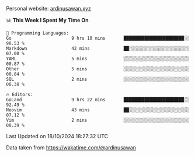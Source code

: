Personal website: [ardinusawan.xyz](https://ardinusawan.xyz)

<!--START_SECTION:waka-->
📊 **This Week I Spent My Time On** 

```text
💬 Programming Languages: 
Go                       9 hrs 10 mins       ███████████████████████░░   90.53 % 
Markdown                 42 mins             ██░░░░░░░░░░░░░░░░░░░░░░░   07.00 % 
YAML                     5 mins              ░░░░░░░░░░░░░░░░░░░░░░░░░   00.87 % 
Other                    5 mins              ░░░░░░░░░░░░░░░░░░░░░░░░░   00.84 % 
SQL                      2 mins              ░░░░░░░░░░░░░░░░░░░░░░░░░   00.38 % 

🔥 Editors: 
GoLand                   9 hrs 22 mins       ███████████████████████░░   92.49 % 
Neovim                   43 mins             ██░░░░░░░░░░░░░░░░░░░░░░░   07.12 % 
Vim                      2 mins              ░░░░░░░░░░░░░░░░░░░░░░░░░   00.39 % 
```


 Last Updated on 18/10/2024 18:27:32 UTC
<!--END_SECTION:waka-->
Data taken from https://wakatime.com/@ardinusawan
